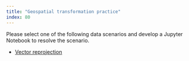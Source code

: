 ```yaml
---
title: "Geospatial transformation practice"
index: 80
---
```


Please select one of the following data scenarios and develop a Jupyter Notebook to
resolve the scenario.

* [Vector reprojection](data-scenarios/vector-needs-reprojection/index.md)
